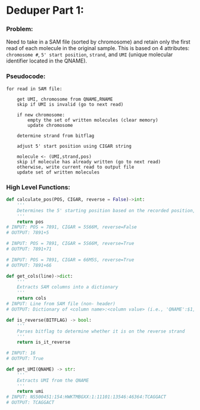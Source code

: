 # Deduper Part 1:

### Problem:
Need to take in a SAM file (sorted by chromosome) and retain only the first read 
of each molecule in the original sample. This is based on
4 attributes: ```chromosome #```, ```5' start position```, ```strand```, and ```UMI```
(unique molecular identifier located in the QNAME).


### Pseudocode:
```
for read in SAM file:

    get UMI, chromosome from QNAME,RNAME
    skip if UMI is invalid (go to next read)

    if new chromosome:
        empty the set of written molecules (clear memory)
        update chromosome

    determine strand from bitflag

    adjust 5' start position using CIGAR string

    molecule <- (UMI,strand,pos)
    skip if molecule has already written (go to next read)
    otherwise, write current read to output file
    update set of written molecules
```

### High Level Functions:

```py
def calculate_pos(POS, CIGAR, reverse = False)->int:
    '''
    Determines the 5' starting position based on the recorded position, the CIGAR string, and which strand it's on
    '''
    return pos
# INPUT: POS = 7891, CIGAR = 5S66M, reverse=False
# OUTPUT: 7891+5

# INPUT: POS = 7891, CIGAR = 5S66M, reverse=True
# OUTPUT: 7891+71

# INPUT: POS = 7891, CIGAR = 66M5S, reverse=True
# OUTPUT: 7891+66
```


```py
def get_cols(line)->dict:
    '''
    Extracts SAM columns into a dictionary
    '''
    return cols
# INPUT: Line from SAM file (non- header)
# OUTPUT: Dictionary of <column name>:<column value> (i.e., 'QNAME':$1, 'BITFLAG':$2, 'RNAME':$3, etc.)
```

```py
def is_reverse(BITFLAG) -> bool:
    '''
    Parses bitflag to determine whether it is on the reverse strand
    '''
    return is_it_reverse

# INPUT: 16
# OUTPUT: True
```

```py
def get_UMI(QNAME) -> str:
    '''
    Extracts UMI from the QNAME
    '''
    return umi
# INPUT: NS500451:154:HWKTMBGXX:1:11101:13546:46364:TCAGGACT
# OUTPUT: TCAGGACT
```

